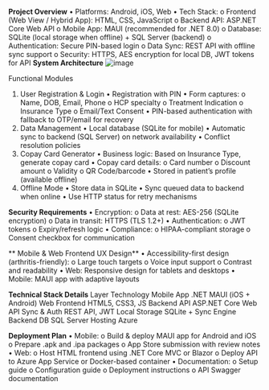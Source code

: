**Project Overview**
  •	Platforms: Android, iOS, Web
  •	Tech Stack:
      o	Frontend (Web View / Hybrid App): HTML, CSS, JavaScript
      o	Backend API: ASP.NET Core Web API
      o	Mobile App:   MAUI (recommended for .NET 8.0)
      o	Database: SQLite (local storage when offline) + SQL Server (backend)
      o	Authentication: Secure PIN-based login
      o	Data Sync: REST API with offline sync support
      o	Security: HTTPS, AES encryption for local DB, JWT tokens for API
**System Architecture**
![image](https://github.com/user-attachments/assets/66da50f5-e83b-433f-b07f-a5fcd7a37701)

Functional Modules
1. User Registration & Login
  •	Registration with PIN
  •	Form captures:
    o	Name, DOB, Email, Phone
    o	HCP specialty
    o	Treatment Indication
    o	Insurance Type
    o	Email/Text Consent
  •	PIN-based authentication with fallback to OTP/email for recovery
2. Data Management
  •	Local database (SQLite for mobile)
  •	Automatic sync to backend (SQL Server) on network availability
  •	Conflict resolution policies
3. Copay Card Generator
  •	Business logic: Based on Insurance Type, generate copay card
  •	Copay card details:
      o	Card number
      o	Discount amount
      o	Validity
      o	QR Code/barcode
  •	Stored in patient’s profile (available offline)
4. Offline Mode
    •	Store data in SQLite
    •	Sync queued data to backend when online
    •	Use HTTP status for retry mechanisms

**Security Requirements**
•	Encryption:
  o	Data at rest: AES-256 (SQLite encryption)
  o	Data in transit: HTTPS (TLS 1.2+)
•	Authentication:
  o	JWT tokens
  o	Expiry/refresh logic
•	Compliance:
  o	HIPAA-compliant storage
  o	Consent checkbox for communication

**  Mobile & Web Frontend UX Design**
•	Accessibility-first design (arthritis-friendly):
  o	Large touch targets
  o	Voice input support
  o	Contrast and readability
•	Web: Responsive design for tablets and desktops
•	Mobile: MAUI app with adaptive layouts

**Technical Stack Details**
Layer	Technology
Mobile App	.NET MAUI (iOS + Android)
Web Frontend	HTML5, CSS3, JS
Backend API	ASP.NET Core Web API
Sync & Auth	REST API, JWT
Local Storage	SQLite + Sync Engine
Backend DB	SQL Server
Hosting	Azure  

**Deployment Plan**
•	Mobile:
  o	Build & deploy MAUI app for Android and iOS
  o	Prepare .apk and .ipa packages
  o	App Store submission with review notes
•	Web:
  o	Host HTML frontend using .NET Core MVC or Blazor
  o	Deploy API to Azure App Service or Docker-based container
•	Documentation:
  o	Setup guide
  o	Configuration guide
  o	Deployment instructions
  o	API Swagger documentation









